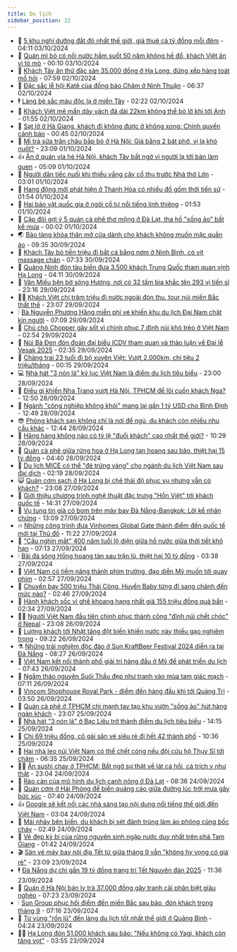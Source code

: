 ```yaml
---
title: Du lịch
sidebar_position: 22
---
```


<!-- dantri-du-lich:START -->
- 🥰 [5 khu nghỉ dưỡng đắt đỏ nhất thế giới, giá thuê cả tỷ đồng mỗi đêm](https://dantri.com.vn/du-lich/5-khu-nghi-duong-dat-do-nhat-the-gioi-gia-thue-ca-ty-dong-moi-dem-20240909030031299.htm) - 04:11 03/10/2024
- 🥰 [Quán mì bò có nồi nước hầm suốt 50 năm không hề đổ, khách Việt ăn vì tò mò](https://dantri.com.vn/du-lich/quan-mi-bo-co-noi-nuoc-ham-suot-50-nam-khong-he-do-khach-viet-an-vi-to-mo-20241002221943423.htm) - 00:10 03/10/2024
- 🐻 [Khách Tây ăn thử đặc sản 35.000 đồng ở Hạ Long, đứng xếp hàng toát mồ hôi](https://dantri.com.vn/du-lich/khach-tay-an-thu-dac-san-35000-dong-o-ha-long-dung-xep-hang-toat-mo-hoi-20240930194159020.htm) - 07:59 02/10/2024
- 🤩 [Đặc sắc lễ hội Katê của đồng bào Chăm ở Ninh Thuận](https://dantri.com.vn/du-lich/dac-sac-le-hoi-kate-cua-dong-bao-cham-o-ninh-thuan-20241002121226137.htm) - 06:37 02/10/2024
- 🕴 [Làng bè sắc màu độc lạ ở miền Tây](https://dantri.com.vn/du-lich/lang-be-sac-mau-doc-la-o-mien-tay-20241002011219753.htm) - 02:22 02/10/2024
- 🤩 [Khách Việt mê mẩn dãy vách đá dài 22km không thể bỏ lỡ khi tới Anh](https://dantri.com.vn/du-lich/khach-viet-me-man-day-vach-da-dai-22km-khong-the-bo-lo-khi-toi-anh-20240928204745214.htm) - 01:55 02/10/2024
- 🤠 [Sạt lở ở Hà Giang, khách đi không được ở không xong: Chính quyền cảnh báo](https://dantri.com.vn/du-lich/sat-lo-o-ha-giang-khach-di-khong-duoc-o-khong-xong-chinh-quyen-canh-bao-20241001223007873.htm) - 00:45 02/10/2024
- 💪 [Mì trà sữa trân châu bắp bò ở Hà Nội: Giá bằng 2 bát phở, vị lạ khó nuốt?](https://dantri.com.vn/du-lich/mi-tra-sua-tran-chau-bap-bo-o-ha-noi-gia-bang-2-bat-pho-vi-la-kho-nuot-20241001161136836.htm) - 23:09 01/10/2024
- 👍 [Ăn ở quán vỉa hè Hà Nội, khách Tây bất ngờ vì người lạ tới bàn làm quen](https://dantri.com.vn/du-lich/an-o-quan-via-he-ha-noi-khach-tay-bat-ngo-vi-nguoi-la-toi-ban-lam-quen-20241001120321270.htm) - 05:09 01/10/2024
- 🚦 [Người dân tiếc nuối khi thiếu vắng cây cổ thụ trước Nhà thờ Lớn](https://dantri.com.vn/du-lich/nguoi-dan-tiec-nuoi-khi-thieu-vang-cay-co-thu-truoc-nha-tho-lon-20240930175151548.htm) - 03:01 01/10/2024
- 💪 [Hang động mới phát hiện ở Thanh Hóa có nhiều đồ gốm thời tiền sử](https://dantri.com.vn/du-lich/hang-dong-moi-phat-hien-o-thanh-hoa-co-nhieu-do-gom-thoi-tien-su-20240930221212075.htm) - 01:54 01/10/2024
- 💃 [Hai bảo vật quốc gia ở ngôi cổ tự nổi tiếng linh thiêng](https://dantri.com.vn/du-lich/hai-bao-vat-quoc-gia-o-ngoi-co-tu-noi-tieng-linh-thieng-20240930180740825.htm) - 01:53 01/10/2024
- 👺 [Cặp đôi gợi ý 5 quán cà phê thơ mộng ở Đà Lạt, tha hồ &quot;sống ảo&quot; bất kể mưa](https://dantri.com.vn/du-lich/cap-doi-goi-y-5-quan-ca-phe-tho-mong-o-da-lat-tha-ho-song-ao-bat-ke-mua-20240927174819893.htm) - 00:02 01/10/2024
- 🌏 [Bảo tàng khỏa thân mở cửa dành cho khách không muốn mặc quần áo](https://dantri.com.vn/du-lich/bao-tang-khoa-than-mo-cua-danh-cho-khach-khong-muon-mac-quan-ao-20240830234104688.htm) - 09:35 30/09/2024
- 🎡 [Khách Tây bỏ tiền triệu đi bắt cá bằng nơm ở Ninh Bình, có vịt massage chân](https://dantri.com.vn/du-lich/khach-tay-bo-tien-trieu-di-bat-ca-bang-nom-o-ninh-binh-co-vit-massage-chan-20240930112040371.htm) - 07:33 30/09/2024
- 🧰 [Quảng Ninh đón tàu biển đưa 3.500 khách Trung Quốc tham quan vịnh Hạ Long](https://dantri.com.vn/du-lich/quang-ninh-don-tau-bien-dua-3500-khach-trung-quoc-tham-quan-vinh-ha-long-20240930105940515.htm) - 04:11 30/09/2024
- 💂 [Văn Miếu bên bờ sông Hương, nơi có 32 tấm bia khắc tên 293 vị tiến sĩ](https://dantri.com.vn/du-lich/van-mieu-ben-bo-song-huong-noi-co-32-tam-bia-khac-ten-293-vi-tien-si-20240927155925787.htm) - 23:16 29/09/2024
- 🧑‍🏫 [Khách Việt chi trăm triệu đi nước ngoài đón thu, tour núi miền Bắc thất thế](https://dantri.com.vn/du-lich/khach-viet-chi-tram-trieu-di-nuoc-ngoai-don-thu-tour-nui-mien-bac-that-the-20240929002035126.htm) - 23:07 29/09/2024
- 🕯 [Bà Nguyễn Phương Hằng miễn phí vé khiến khu du lịch Đại Nam chật kín người](https://dantri.com.vn/du-lich/ba-nguyen-phuong-hang-mien-phi-ve-khien-khu-du-lich-dai-nam-chat-kin-nguoi-20240929133810010.htm) - 07:09 29/09/2024
- 👀 [Chú chó Chopper gây sốt vì chinh phục 7 đỉnh núi khó trèo ở Việt Nam](https://dantri.com.vn/du-lich/chu-cho-chopper-gay-sot-vi-chinh-phuc-7-dinh-nui-kho-treo-o-viet-nam-20240927103057538.htm) - 02:54 29/09/2024
- 🎉 [Núi Bà Đen đón đoàn đại biểu ICDV tham quan và thảo luận về Đại lễ Vesak 2025](https://dantri.com.vn/du-lich/nui-ba-den-don-doan-dai-bieu-icdv-tham-quan-va-thao-luan-ve-dai-le-vesak-2025-20240929093516464.htm) - 02:35 29/09/2024
- 🌊 [Chàng trai 23 tuổi đi bộ xuyên Việt: Vượt 2.000km, chi tiêu 2 triệu/tháng](https://dantri.com.vn/du-lich/chang-trai-23-tuoi-di-bo-xuyen-viet-vuot-2000km-chi-tieu-2-trieuthang-20240927114306376.htm) - 00:15 29/09/2024
- 💻 [Nhà hát &quot;3 nón lá&quot; kỷ lục Việt Nam là điểm du lịch tiêu biểu](https://dantri.com.vn/du-lich/nha-hat-3-non-la-ky-luc-viet-nam-la-diem-du-lich-tieu-bieu-20240928173829045.htm) - 23:00 28/09/2024
- 💪 [Điều gì khiến Nha Trang vượt Hà Nội, TPHCM để lôi cuốn khách Nga?](https://dantri.com.vn/du-lich/dieu-gi-khien-nha-trang-vuot-ha-noi-tphcm-de-loi-cuon-khach-nga-20240927205853475.htm) - 12:50 28/09/2024
- 👺 [Ngành &quot;công nghiệp không khói&quot; mang lại gần 1 tỷ USD cho Bình Định](https://dantri.com.vn/du-lich/nganh-cong-nghiep-khong-khoi-mang-lai-gan-1-ty-usd-cho-binh-dinh-20240928125257207.htm) - 12:49 28/09/2024
- 😎 [Phòng khách sạn không chỉ là nơi để ngủ, du khách còn nhiều nhu cầu khác](https://dantri.com.vn/du-lich/phong-khach-san-khong-chi-la-noi-de-ngu-du-khach-con-nhieu-nhu-cau-khac-20240928133714371.htm) - 12:44 28/09/2024
- 🌋 [Hãng hàng không nào có tỷ lệ &quot;đuổi khách&quot; cao nhất thế giới?](https://dantri.com.vn/du-lich/hang-hang-khong-nao-co-ty-le-duoi-khach-cao-nhat-the-gioi-20240928161507005.htm) - 10:29 28/09/2024
- 🌝 [Quán cà phê giữa rừng hoa ở Hạ Long tan hoang sau bão, thiệt hại 15 tỷ đồng](https://dantri.com.vn/du-lich/quan-ca-phe-giua-rung-hoa-o-ha-long-tan-hoang-sau-bao-thiet-hai-15-ty-dong-20240928074706865.htm) - 04:40 28/09/2024
- 🧠 [Du lịch MICE có thể &quot;đẻ trứng vàng&quot; cho ngành du lịch Việt Nam sau đại dịch](https://dantri.com.vn/du-lich/du-lich-mice-co-the-de-trung-vang-cho-nganh-du-lich-viet-nam-sau-dai-dich-20240927222325663.htm) - 02:19 28/09/2024
- 😺 [Quán cơm sạch ở Hạ Long bị chê thái độ phục vụ nhưng vẫn có khách?](https://dantri.com.vn/du-lich/quan-com-sach-o-ha-long-bi-che-thai-do-phuc-vu-nhung-van-co-khach-20240925112040041.htm) - 23:08 27/09/2024
- 💂 [Giới thiệu chương trình nghệ thuật đặc trưng &quot;Hồn Việt&quot; tới khách quốc tế](https://dantri.com.vn/du-lich/gioi-thieu-chuong-trinh-nghe-thuat-dac-trung-hon-viet-toi-khach-quoc-te-20240927031035551.htm) - 14:31 27/09/2024
- 🌮 [Vụ tung tin giả có bom trên máy bay Đà Nẵng-Bangkok: Lời kể nhân chứng](https://dantri.com.vn/du-lich/vu-tung-tin-gia-co-bom-tren-may-bay-da-nang-bangkok-loi-ke-nhan-chung-20240927165935879.htm) - 13:09 27/09/2024
- 🔥 [Những công trình đưa Vinhomes Global Gate thành điểm đến quốc tế mới tại Thủ đô](https://dantri.com.vn/du-lich/nhung-cong-trinh-dua-vinhomes-global-gate-thanh-diem-den-quoc-te-moi-tai-thu-do-20240927175121304.htm) - 11:22 27/09/2024
- 🦏 [&quot;Cầu nghìn mắt&quot; 400 năm tuổi lộ diện giữa hồ nước giữa thời tiết khô hạn](https://dantri.com.vn/du-lich/cau-nghin-mat-400-nam-tuoi-lo-dien-giua-ho-nuoc-giua-thoi-tiet-kho-han-20240927115011580.htm) - 07:13 27/09/2024
- 🕯 [Bãi đá sông Hồng hoang tàn sau trận lũ, thiệt hại 10 tỷ đồng](https://dantri.com.vn/du-lich/bai-da-song-hong-hoang-tan-sau-tran-lu-thiet-hai-10-ty-dong-20240927103209573.htm) - 03:38 27/09/2024
- 🐻 [Việt Nam có tiềm năng thành phim trường, đạo diễn Mỹ muốn tới quay phim](https://dantri.com.vn/du-lich/viet-nam-co-tiem-nang-thanh-phim-truong-dao-dien-my-muon-toi-quay-phim-20240927095303061.htm) - 02:57 27/09/2024
- 🥸 [Chuyến bay 500 triệu Thái Công, Huyền Baby từng đi sang chảnh đến mức nào?](https://dantri.com.vn/du-lich/chuyen-bay-500-trieu-thai-cong-huyen-baby-tung-di-sang-chanh-den-muc-nao-20240919003649435.htm) - 02:46 27/09/2024
- 💂 [Hành khách sốc vì ghế khoang hạng nhất giá 155 triệu đồng quá bẩn](https://dantri.com.vn/du-lich/hanh-khach-soc-vi-ghe-khoang-hang-nhat-gia-155-trieu-dong-qua-ban-20240927023256041.htm) - 02:34 27/09/2024
- 🧑‍💻 [Người Việt Nam đầu tiên chinh phục thành công &quot;đỉnh núi chết chóc&quot; ở Nepal](https://dantri.com.vn/du-lich/nguoi-viet-nam-dau-tien-chinh-phuc-thanh-cong-dinh-nui-chet-choc-o-nepal-20240926210439427.htm) - 23:08 26/09/2024
- 💪 [Lượng khách tới Nhật tăng đột biến khiến nước này thiếu gạo nghiêm trọng](https://dantri.com.vn/du-lich/luong-khach-toi-nhat-tang-dot-bien-khien-nuoc-nay-thieu-gao-nghiem-trong-20240926155228397.htm) - 09:22 26/09/2024
- ⚗️ [Những trải nghiệm độc đáo ở Sun KraftBeer Festival 2024 diễn ra tại Đà Nẵng](https://dantri.com.vn/du-lich/nhung-trai-nghiem-doc-dao-o-sun-kraftbeer-festival-2024-dien-ra-tai-da-nang-20240926151732203.htm) - 08:27 26/09/2024
- 🌁 [Việt Nam kết nối thành phố giải trí hàng đầu ở Mỹ để phát triển du lịch](https://dantri.com.vn/du-lich/viet-nam-ket-noi-thanh-pho-giai-tri-hang-dau-o-my-de-phat-trien-du-lich-20240926104053566.htm) - 07:43 26/09/2024
- 🧰 [Ngắm thảo nguyên Suôi Thầu đẹp như tranh vào mùa tam giác mạch](https://dantri.com.vn/du-lich/ngam-thao-nguyen-suoi-thau-dep-nhu-tranh-vao-mua-tam-giac-mach-20240925163155592.htm) - 07:11 26/09/2024
- 🧰 [Vincom Shophouse Royal Park - điểm đến hàng đầu khi tới Quảng Trị](https://dantri.com.vn/du-lich/vincom-shophouse-royal-park-diem-den-hang-dau-khi-toi-quang-tri-20240926103546355.htm) - 03:50 26/09/2024
- 🎉 [Quán cà phê ở TPHCM chi mạnh tay tạo khu vườn &quot;sống ảo&quot; hút hàng ngàn khách](https://dantri.com.vn/du-lich/quan-ca-phe-o-tphcm-chi-manh-tay-tao-khu-vuon-song-ao-hut-hang-ngan-khach-20240905065036089.htm) - 23:07 25/09/2024
- 🤩 [Nhà hát &quot;3 nón lá&quot; ở Bạc Liêu trở thành điểm du lịch tiêu biểu](https://dantri.com.vn/du-lich/nha-hat-3-non-la-o-bac-lieu-tro-thanh-diem-du-lich-tieu-bieu-20240925202120642.htm) - 14:15 25/09/2024
- 👺 [Chi 69 triệu đồng, cô gái săn vé siêu rẻ đi hết 42 thành phố](https://dantri.com.vn/du-lich/chi-69-trieu-dong-co-gai-san-ve-sieu-re-di-het-42-thanh-pho-20240925170945567.htm) - 10:36 25/09/2024
- 🧠 [Hai nhà leo núi Việt Nam có thể chết cóng nếu đội cứu hộ Thụy Sĩ tới chậm](https://dantri.com.vn/du-lich/hai-nha-leo-nui-viet-nam-co-the-chet-cong-neu-doi-cuu-ho-thuy-si-toi-cham-20240925125818147.htm) - 06:35 25/09/2024
- 👨‍🏫 [Ăn sushi chay ở TPHCM: Bất ngờ sự thật về lát cá hồi, cá trích y như thật](https://dantri.com.vn/du-lich/an-sushi-chay-o-tphcm-bat-ngo-su-that-ve-lat-ca-hoi-ca-trich-y-nhu-that-20240919012323195.htm) - 23:04 24/09/2024
- 🦅 [Rào cản của mô hình du lịch canh nông ở Đà Lạt](https://dantri.com.vn/du-lich/rao-can-cua-mo-hinh-du-lich-canh-nong-o-da-lat-20240916112747864.htm) - 08:36 24/09/2024
- 🌊 [Quán cơm ở Hải Phòng để biển quảng cáo giữa đường lúc trời mưa gây bức xúc](https://dantri.com.vn/du-lich/quan-com-o-hai-phong-de-bien-quang-cao-giua-duong-luc-troi-mua-gay-buc-xuc-20240924133329195.htm) - 07:40 24/09/2024
- 👍 [Google sẽ kết nối các nhà sáng tạo nội dung nổi tiếng thế giới đến Việt Nam](https://dantri.com.vn/du-lich/google-se-ket-noi-cac-nha-sang-tao-noi-dung-noi-tieng-the-gioi-den-viet-nam-20240924094718650.htm) - 03:04 24/09/2024
- 🫶 [Mải nhảy bên biển, du khách bị sét đánh trúng làm áo phông cũng bốc cháy](https://dantri.com.vn/du-lich/mai-nhay-ben-bien-du-khach-bi-set-danh-trung-lam-ao-phong-cung-boc-chay-20240923232702035.htm) - 02:49 24/09/2024
- 💯 [Vẻ đẹp kỳ bí của rừng nguyên sinh ngập nước duy nhất trên phá Tam Giang](https://dantri.com.vn/du-lich/ve-dep-ky-bi-cua-rung-nguyen-sinh-ngap-nuoc-duy-nhat-tren-pha-tam-giang-20240923153212635.htm) - 01:42 24/09/2024
- 🎬 [Săn vé máy bay nội địa Tết từ giữa tháng 9 vẫn &quot;không hy vọng có giá rẻ&quot;](https://dantri.com.vn/du-lich/san-ve-may-bay-noi-dia-tet-tu-giua-thang-9-van-khong-hy-vong-co-gia-re-20240923140528945.htm) - 23:09 23/09/2024
- 🕴 [Đà Nẵng dự chi gần 19 tỷ đồng trang trí Tết Nguyên đán 2025](https://dantri.com.vn/du-lich/da-nang-du-chi-gan-19-ty-dong-trang-tri-tet-nguyen-dan-2025-20240923174823436.htm) - 11:36 23/09/2024
- 🦅 [Quán ở Hà Nội bán ly trà 37.000 đồng gây tranh cãi phân biệt giàu nghèo](https://dantri.com.vn/du-lich/quan-o-ha-noi-ban-ly-tra-37000-dong-gay-tranh-cai-phan-biet-giau-ngheo-20240923113512024.htm) - 07:23 23/09/2024
- 🕯 [Sun Group phục hồi điểm đến miền Bắc sau bão, đón khách trong tháng 9](https://dantri.com.vn/du-lich/sun-group-phuc-hoi-diem-den-mien-bac-sau-bao-don-khach-trong-thang-9-20240923141050993.htm) - 07:16 23/09/2024
- 🥸 [Từ vùng &quot;rốn lũ&quot; đến làng du lịch tốt nhất thế giới ở Quảng Bình](https://dantri.com.vn/du-lich/tu-vung-ron-lu-den-lang-du-lich-tot-nhat-the-gioi-o-quang-binh-20240920192556317.htm) - 04:24 23/09/2024
- 👨‍🏫 [Hạ Long đón 51.000 khách sau bão: &quot;Nếu không có Yagi, khách còn tăng vọt&quot;](https://dantri.com.vn/du-lich/ha-long-don-51000-khach-sau-bao-neu-khong-co-yagi-khach-con-tang-vot-20240923101742407.htm) - 03:55 23/09/2024<!-- dantri-du-lich:END -->
